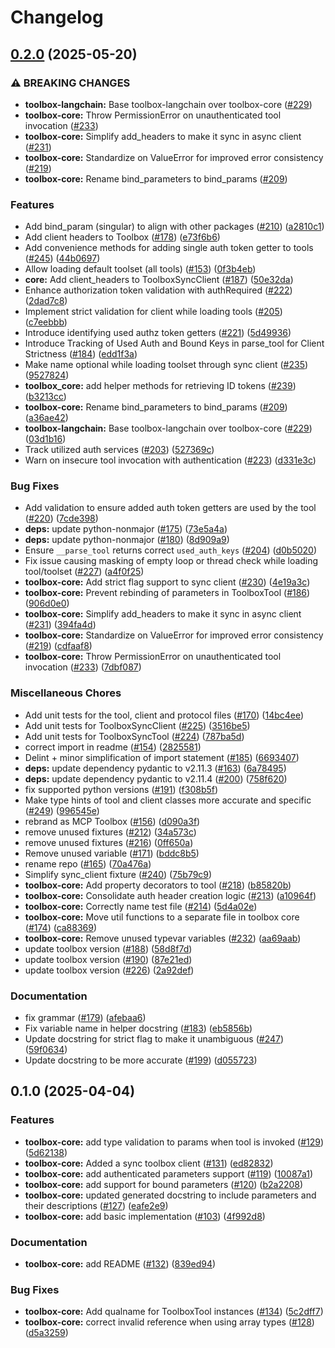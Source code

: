 # Changelog

## [0.2.0](https://github.com/googleapis/mcp-toolbox-sdk-python/compare/toolbox-core-v0.1.0...toolbox-core-v0.2.0) (2025-05-20)


### ⚠ BREAKING CHANGES

* **toolbox-langchain:** Base toolbox-langchain over toolbox-core ([#229](https://github.com/googleapis/mcp-toolbox-sdk-python/issues/229))
* **toolbox-core:** Throw PermissionError on unauthenticated tool invocation ([#233](https://github.com/googleapis/mcp-toolbox-sdk-python/issues/233))
* **toolbox-core:** Simplify add_headers to make it sync in async client ([#231](https://github.com/googleapis/mcp-toolbox-sdk-python/issues/231))
* **toolbox-core:** Standardize on ValueError for improved error consistency ([#219](https://github.com/googleapis/mcp-toolbox-sdk-python/issues/219))
* **toolbox-core:** Rename bind_parameters to bind_params ([#209](https://github.com/googleapis/mcp-toolbox-sdk-python/issues/209))

### Features

* Add bind_param (singular) to align with other packages ([#210](https://github.com/googleapis/mcp-toolbox-sdk-python/issues/210)) ([a2810c1](https://github.com/googleapis/mcp-toolbox-sdk-python/commit/a2810c198a52a43a52d2e95f1cd09ab8409d912f))
* Add client headers to Toolbox ([#178](https://github.com/googleapis/mcp-toolbox-sdk-python/issues/178)) ([e73f6b6](https://github.com/googleapis/mcp-toolbox-sdk-python/commit/e73f6b607219d1d51304dde21f7d9c0bf24fc915))
* Add convenience methods for adding single auth token getter to tools ([#245](https://github.com/googleapis/mcp-toolbox-sdk-python/issues/245)) ([44b0697](https://github.com/googleapis/mcp-toolbox-sdk-python/commit/44b0697efd693db364c0b8cf8b9dfa929e428ef6))
* Allow loading default toolset (all tools) ([#153](https://github.com/googleapis/mcp-toolbox-sdk-python/issues/153)) ([0f3b4eb](https://github.com/googleapis/mcp-toolbox-sdk-python/commit/0f3b4ebb55d5d4fafecf7ceb648460784b76c257))
* **core:** Add client_headers to ToolboxSyncClient ([#187](https://github.com/googleapis/mcp-toolbox-sdk-python/issues/187)) ([50e32da](https://github.com/googleapis/mcp-toolbox-sdk-python/commit/50e32da6bed00c7bcba194406dcc4e0387f452f2))
* Enhance authorization token validation with authRequired ([#222](https://github.com/googleapis/mcp-toolbox-sdk-python/issues/222)) ([2dad7c8](https://github.com/googleapis/mcp-toolbox-sdk-python/commit/2dad7c8422e420f2f10a68f0ebbeaca4aa26a5e1))
* Implement strict validation for client while loading tools ([#205](https://github.com/googleapis/mcp-toolbox-sdk-python/issues/205)) ([c7eebbb](https://github.com/googleapis/mcp-toolbox-sdk-python/commit/c7eebbb42ff24c77936cdac6b6d2b685ef282a64))
* Introduce identifying used authz token getters ([#221](https://github.com/googleapis/mcp-toolbox-sdk-python/issues/221)) ([5d49936](https://github.com/googleapis/mcp-toolbox-sdk-python/commit/5d4993622dd3a05b26710c7325c827cb7575913b))
* Introduce Tracking of Used Auth and Bound Keys in parse_tool for Client Strictness ([#184](https://github.com/googleapis/mcp-toolbox-sdk-python/issues/184)) ([edd1f3a](https://github.com/googleapis/mcp-toolbox-sdk-python/commit/edd1f3ad9d63ef2db2adf93f1373a8b51d5c6b20))
* Make name optional while loading toolset through sync client ([#235](https://github.com/googleapis/mcp-toolbox-sdk-python/issues/235)) ([9527824](https://github.com/googleapis/mcp-toolbox-sdk-python/commit/9527824b92232a0b7644015f64c7438086d0596a))
* **toolbox_core:** add helper methods for retrieving ID tokens ([#239](https://github.com/googleapis/mcp-toolbox-sdk-python/issues/239)) ([b3213cc](https://github.com/googleapis/mcp-toolbox-sdk-python/commit/b3213cc9eaeb7052cefdee7e7ee81efab080b2c6))
* **toolbox-core:** Rename bind_parameters to bind_params ([#209](https://github.com/googleapis/mcp-toolbox-sdk-python/issues/209)) ([a36ae42](https://github.com/googleapis/mcp-toolbox-sdk-python/commit/a36ae42532fbcb8ad114c14dc9017b5b0b81e589))
* **toolbox-langchain:** Base toolbox-langchain over toolbox-core ([#229](https://github.com/googleapis/mcp-toolbox-sdk-python/issues/229)) ([03d1b16](https://github.com/googleapis/mcp-toolbox-sdk-python/commit/03d1b160db602f7aeb1c25bc77014ff440ea7504))
* Track utilized auth services ([#203](https://github.com/googleapis/mcp-toolbox-sdk-python/issues/203)) ([527369c](https://github.com/googleapis/mcp-toolbox-sdk-python/commit/527369c3b1b2b475a26619081207b92ed4c1b6ba))
* Warn on insecure tool invocation with authentication ([#223](https://github.com/googleapis/mcp-toolbox-sdk-python/issues/223)) ([d331e3c](https://github.com/googleapis/mcp-toolbox-sdk-python/commit/d331e3c7b424cb3b16122321a7e82a4e6712a6a2))


### Bug Fixes

* Add validation to ensure added auth token getters are used by the tool ([#220](https://github.com/googleapis/mcp-toolbox-sdk-python/issues/220)) ([7cde398](https://github.com/googleapis/mcp-toolbox-sdk-python/commit/7cde39878b94d29940be2b69bd12b6c9d927ad81))
* **deps:** update python-nonmajor ([#175](https://github.com/googleapis/mcp-toolbox-sdk-python/issues/175)) ([73e5a4a](https://github.com/googleapis/mcp-toolbox-sdk-python/commit/73e5a4ac63ee39486529952351c06179ee268c7c))
* **deps:** update python-nonmajor ([#180](https://github.com/googleapis/mcp-toolbox-sdk-python/issues/180)) ([8d909a9](https://github.com/googleapis/mcp-toolbox-sdk-python/commit/8d909a9e19abed4a02e30a4dfc48e06afdbb01ea))
* Ensure `__parse_tool` returns correct `used_auth_keys` ([#204](https://github.com/googleapis/mcp-toolbox-sdk-python/issues/204)) ([d0b5020](https://github.com/googleapis/mcp-toolbox-sdk-python/commit/d0b5020dceca76feffa66f64d91237d284b9bcfb))
* Fix issue causing masking of empty loop or thread check while loading tool/toolset ([#227](https://github.com/googleapis/mcp-toolbox-sdk-python/issues/227)) ([a4f0f25](https://github.com/googleapis/mcp-toolbox-sdk-python/commit/a4f0f25ce6dd6ee09f08e0340bc92f5a21527f9d))
* **toolbox-core:** Add strict flag support to sync client ([#230](https://github.com/googleapis/mcp-toolbox-sdk-python/issues/230)) ([4e19a3c](https://github.com/googleapis/mcp-toolbox-sdk-python/commit/4e19a3cea7a13821b1c13404944a6b892308cfd0))
* **toolbox-core:** Prevent rebinding of parameters in ToolboxTool ([#186](https://github.com/googleapis/mcp-toolbox-sdk-python/issues/186)) ([906d0e0](https://github.com/googleapis/mcp-toolbox-sdk-python/commit/906d0e080e553e963c2ebfb15c94bf3efdd4886c))
* **toolbox-core:** Simplify add_headers to make it sync in async client ([#231](https://github.com/googleapis/mcp-toolbox-sdk-python/issues/231)) ([394fa4d](https://github.com/googleapis/mcp-toolbox-sdk-python/commit/394fa4d20436b2ca1fc8b9fa84654aa0be4cd6f4))
* **toolbox-core:** Standardize on ValueError for improved error consistency ([#219](https://github.com/googleapis/mcp-toolbox-sdk-python/issues/219)) ([cdfaaf8](https://github.com/googleapis/mcp-toolbox-sdk-python/commit/cdfaaf871e8225510aa4a8892fc186bd528e8472))
* **toolbox-core:** Throw PermissionError on unauthenticated tool invocation ([#233](https://github.com/googleapis/mcp-toolbox-sdk-python/issues/233)) ([7dbf087](https://github.com/googleapis/mcp-toolbox-sdk-python/commit/7dbf08743d2d2d4df35cab690379ba5e72d82f32))


### Miscellaneous Chores

* Add unit tests for the tool, client and protocol files ([#170](https://github.com/googleapis/mcp-toolbox-sdk-python/issues/170)) ([14bc4ee](https://github.com/googleapis/mcp-toolbox-sdk-python/commit/14bc4eec7c85329c6a41d1cd21e7eccbe68b0a7c))
* Add unit tests for ToolboxSyncClient ([#225](https://github.com/googleapis/mcp-toolbox-sdk-python/issues/225)) ([3516be5](https://github.com/googleapis/mcp-toolbox-sdk-python/commit/3516be521250f7ed097da1a280bf970f9e48e756))
* Add unit tests for ToolboxSyncTool ([#224](https://github.com/googleapis/mcp-toolbox-sdk-python/issues/224)) ([787ba5d](https://github.com/googleapis/mcp-toolbox-sdk-python/commit/787ba5d869cc59ca4e3eaec5944a0d2be319473d))
* correct import in readme ([#154](https://github.com/googleapis/mcp-toolbox-sdk-python/issues/154)) ([2825581](https://github.com/googleapis/mcp-toolbox-sdk-python/commit/2825581c105189bea2ccb31beaf50001512f9a49))
* Delint + minor simplification of import statement ([#185](https://github.com/googleapis/mcp-toolbox-sdk-python/issues/185)) ([6693407](https://github.com/googleapis/mcp-toolbox-sdk-python/commit/6693407421e94bc7a02be62e257ce33d9f75a34f))
* **deps:** update dependency pydantic to v2.11.3 ([#163](https://github.com/googleapis/mcp-toolbox-sdk-python/issues/163)) ([6a78495](https://github.com/googleapis/mcp-toolbox-sdk-python/commit/6a78495ecfe8b51992f55518ab0e7dca1bd6f849))
* **deps:** update dependency pydantic to v2.11.4 ([#200](https://github.com/googleapis/mcp-toolbox-sdk-python/issues/200)) ([758f620](https://github.com/googleapis/mcp-toolbox-sdk-python/commit/758f620e25427396b52d257722d7f71312421ad1))
* fix supported python versions ([#191](https://github.com/googleapis/mcp-toolbox-sdk-python/issues/191)) ([f308b5f](https://github.com/googleapis/mcp-toolbox-sdk-python/commit/f308b5f7d7019635798000d0921cf3f549075fd8))
* Make type hints of tool and client classes more accurate and specific ([#249](https://github.com/googleapis/mcp-toolbox-sdk-python/issues/249)) ([996545e](https://github.com/googleapis/mcp-toolbox-sdk-python/commit/996545e1f66a547a416b2eefcfd7cbcf73abd320))
* rebrand as MCP Toolbox ([#156](https://github.com/googleapis/mcp-toolbox-sdk-python/issues/156)) ([d090a3f](https://github.com/googleapis/mcp-toolbox-sdk-python/commit/d090a3f2af35a2e3e1e5d59b3176b026af510b7b))
* remove unused fixtures ([#212](https://github.com/googleapis/mcp-toolbox-sdk-python/issues/212)) ([34a573c](https://github.com/googleapis/mcp-toolbox-sdk-python/commit/34a573ceebba7737eed42bf5d91dbf45f2f8784f))
* remove unused fixtures ([#216](https://github.com/googleapis/mcp-toolbox-sdk-python/issues/216)) ([0ff650a](https://github.com/googleapis/mcp-toolbox-sdk-python/commit/0ff650a1d96ea3355b2cd707573c093d985557c6))
* Remove unused variable ([#171](https://github.com/googleapis/mcp-toolbox-sdk-python/issues/171)) ([bddc8b5](https://github.com/googleapis/mcp-toolbox-sdk-python/commit/bddc8b52886732eb3cdec936cb8c58f27ac829e6))
* rename repo ([#165](https://github.com/googleapis/mcp-toolbox-sdk-python/issues/165)) ([70a476a](https://github.com/googleapis/mcp-toolbox-sdk-python/commit/70a476a4fed46a905fe77101c3c1077fd6d5bd21))
* Simplify sync_client fixture ([#240](https://github.com/googleapis/mcp-toolbox-sdk-python/issues/240)) ([75b79c9](https://github.com/googleapis/mcp-toolbox-sdk-python/commit/75b79c9f625fe1944664304cab48b5cc22bf9693))
* **toolbox-core:** Add property decorators to tool ([#218](https://github.com/googleapis/mcp-toolbox-sdk-python/issues/218)) ([b85820b](https://github.com/googleapis/mcp-toolbox-sdk-python/commit/b85820b60bf9f7b237cf517ff83f954321a34258))
* **toolbox-core:** Consolidate auth header creation logic ([#213](https://github.com/googleapis/mcp-toolbox-sdk-python/issues/213)) ([a10964f](https://github.com/googleapis/mcp-toolbox-sdk-python/commit/a10964f41dc71934b88d0300e47fc4340da6ad3b))
* **toolbox-core:** Correctly name test file ([#214](https://github.com/googleapis/mcp-toolbox-sdk-python/issues/214)) ([5d4a02e](https://github.com/googleapis/mcp-toolbox-sdk-python/commit/5d4a02e61c2f3b04918b8fa52d8ae0aebc8ceb56))
* **toolbox-core:** Move util functions to a separate file in toolbox core ([#174](https://github.com/googleapis/mcp-toolbox-sdk-python/issues/174)) ([ca88369](https://github.com/googleapis/mcp-toolbox-sdk-python/commit/ca88369f5dd388299d32b9662443152c74397b3b))
* **toolbox-core:** Remove unused typevar variables ([#232](https://github.com/googleapis/mcp-toolbox-sdk-python/issues/232)) ([aa69aab](https://github.com/googleapis/mcp-toolbox-sdk-python/commit/aa69aab702ecdf5006081d4ca224b6b1a34c793f))
* update toolbox version ([#188](https://github.com/googleapis/mcp-toolbox-sdk-python/issues/188)) ([58d8f7d](https://github.com/googleapis/mcp-toolbox-sdk-python/commit/58d8f7d4601495faf2a33a48cc26bb0a599622ed))
* update toolbox version ([#190](https://github.com/googleapis/mcp-toolbox-sdk-python/issues/190)) ([87e21ed](https://github.com/googleapis/mcp-toolbox-sdk-python/commit/87e21ed07035ec96fb7b6c730585061d17d727c7))
* update toolbox version ([#226](https://github.com/googleapis/mcp-toolbox-sdk-python/issues/226)) ([2a92def](https://github.com/googleapis/mcp-toolbox-sdk-python/commit/2a92def08825417b32faa523a3355eba34351955))


### Documentation

* fix grammar ([#179](https://github.com/googleapis/mcp-toolbox-sdk-python/issues/179)) ([afebaa6](https://github.com/googleapis/mcp-toolbox-sdk-python/commit/afebaa6bfcb2e855823c64a56f4f249da2a721d7))
* Fix variable name in helper docstring ([#183](https://github.com/googleapis/mcp-toolbox-sdk-python/issues/183)) ([eb5856b](https://github.com/googleapis/mcp-toolbox-sdk-python/commit/eb5856b047fbaeee1375c2e7a6135f2fcf2526c3))
* Update docstring for strict flag to make it unambiguous ([#247](https://github.com/googleapis/mcp-toolbox-sdk-python/issues/247)) ([59f0634](https://github.com/googleapis/mcp-toolbox-sdk-python/commit/59f063446b98965c1fa8818d8ab93d5cd5d0b2ec))
* Update docstring to be more accurate ([#199](https://github.com/googleapis/mcp-toolbox-sdk-python/issues/199)) ([d055723](https://github.com/googleapis/mcp-toolbox-sdk-python/commit/d0557237bd6f936d52d79c66606e3d7fd2ef0afd))

## 0.1.0 (2025-04-04)


### Features

* **toolbox-core:** add type validation to params when tool is invoked ([#129](https://github.com/googleapis/genai-toolbox-langchain-python/issues/129)) ([5d62138](https://github.com/googleapis/genai-toolbox-langchain-python/commit/5d621388b3dc8d6fb7583b56dc9d7fcfa02c0a8b))
* **toolbox-core:** Added a sync toolbox client ([#131](https://github.com/googleapis/genai-toolbox-langchain-python/issues/131)) ([ed82832](https://github.com/googleapis/genai-toolbox-langchain-python/commit/ed82832b6e84e8e278820b537fbdbfabd1a0b250))
* **toolbox-core:** add authenticated parameters support ([#119](https://github.com/googleapis/genai-toolbox-langchain-python/issues/119)) ([10087a1](https://github.com/googleapis/genai-toolbox-langchain-python/commit/10087a136056cd47765b376ba18897bae5b848a3))
* **toolbox-core:** add support for bound parameters ([#120](https://github.com/googleapis/genai-toolbox-langchain-python/issues/120)) ([b2a2208](https://github.com/googleapis/genai-toolbox-langchain-python/commit/b2a22089d4a9abc067605d603c077ff4c4843147))
* **toolbox-core:** updated generated docstring to include parameters and their descriptions ([#127](https://github.com/googleapis/genai-toolbox-langchain-python/issues/127)) ([eafe2e9](https://github.com/googleapis/genai-toolbox-langchain-python/commit/eafe2e9cb1e2f84e3b2ba5bee5c469ae5754ade9))
* **toolbox-core:** add basic implementation  ([#103](https://github.com/googleapis/genai-toolbox-langchain-python/issues/103)) ([4f992d8](https://github.com/googleapis/genai-toolbox-langchain-python/commit/4f992d8b2d3cc75692d030b67d13f90c36c49ac9))

### Documentation
* **toolbox-core:** add README ([#132](https://github.com/googleapis/genai-toolbox-langchain-python/issues/132)) ([839ed94](https://github.com/googleapis/genai-toolbox-langchain-python/commit/839ed940b5d8de31a83a98b375a7fd24402f5267))


### Bug Fixes

* **toolbox-core:** Add qualname for ToolboxTool instances ([#134](https://github.com/googleapis/genai-toolbox-langchain-python/issues/134)) ([5c2dff7](https://github.com/googleapis/genai-toolbox-langchain-python/commit/5c2dff7b2378eaa9298cc281b3658f85a32aa1a5))
* **toolbox-core:** correct invalid reference when using array types ([#128](https://github.com/googleapis/genai-toolbox-langchain-python/issues/128)) ([d5a3259](https://github.com/googleapis/genai-toolbox-langchain-python/commit/d5a325926e3fb03b33f9133e7cc70fa935b9aecb))
